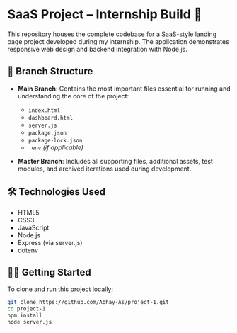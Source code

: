 # SaaS Project – Internship Build 🚀

This repository houses the complete codebase for a SaaS-style landing page project developed during my internship. The application demonstrates responsive web design and backend integration with Node.js.

## 📂 Branch Structure

- **Main Branch**: Contains the most important files essential for running and understanding the core of the project:
  - `index.html`
  - `dashboard.html`
  - `server.js`
  - `package.json`
  - `package-lock.json`
  - `.env` *(if applicable)*

- **Master Branch**: Includes all supporting files, additional assets, test modules, and archived iterations used during development.

## 🛠️ Technologies Used

- HTML5
- CSS3
- JavaScript
- Node.js
- Express (via server.js)
- dotenv

## 🧑‍💻 Getting Started

To clone and run this project locally:

```bash
git clone https://github.com/Abhay-As/project-1.git
cd project-1
npm install
node server.js
